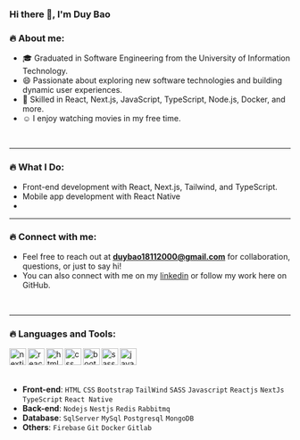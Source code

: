 ### Hi there 👋, I'm Duy Bao

### :fire: About me:

- 🎓 Graduated in Software Engineering from the University of Information Technology.
- 😄 Passionate about exploring new software technologies and building dynamic user experiences.
- 💬 Skilled in React, Next.js, JavaScript, TypeScript, Node.js, Docker, and more.
- :relaxed: I enjoy watching movies in my free time.
<br/>

---

### :fire: What I Do:
- Front-end development with React, Next.js, Tailwind, and TypeScript. 
- Mobile app development with React Native
- 
---

### :fire: Connect with me:
- Feel free to reach out at **duybao18112000@gmail.com** for collaboration, questions, or just to say hi!
- You can also connect with me on my [linkedin] or follow my work here on GitHub.

<br/>

---

### :fire: Languages and Tools:
<p>
<img align="left" alt="nextjs" width="30px" src="https://images-cdn.openxcell.com/wp-content/uploads/2024/07/24154156/dango-inner-2.webp" />
  
<img align="left" alt="reactjs" width="30px" src="https://www.pngfind.com/pngs/m/685-6854994_react-logo-no-background-hd-png-download.png" />

<img align="left" alt="html" width="30px" src="https://upload.wikimedia.org/wikipedia/commons/thumb/8/80/HTML5_logo_resized.svg/1200px-HTML5_logo_resized.svg.png" />

<img align="left" alt="css" width="30px" src="https://upload.wikimedia.org/wikipedia/commons/thumb/d/d5/CSS3_logo_and_wordmark.svg/1200px-CSS3_logo_and_wordmark.svg.png" />

<img align="left" alt="bootstrap" width="30px" src="https://getbootstrap.com/docs/4.6/assets/brand/bootstrap-social-logo.png" />

<img align="left" alt="sass" width="30px" src="https://upload.wikimedia.org/wikipedia/commons/thumb/9/96/Sass_Logo_Color.svg/1200px-Sass_Logo_Color.svg.png" />

<img align="left" alt="javascript" width="30px" src="https://brandslogos.com/wp-content/uploads/images/large/javascript-logo.png" />

</p>

<br />
<br />
<br />

* **Front-end**: `HTML` `CSS` `Bootstrap` `TailWind` `SASS` `Javascript` `Reactjs` `NextJs` `TypeScript` `React Native`
* **Back-end**: `Nodejs` `Nestjs` `Redis` `Rabbitmq`
* **Database**: `SqlServer` `MySql` `Postgresql` `MongoDB`
* **Others**: `Firebase` `Git` `Docker` `Gitlab`

[linkedin]: https://www.linkedin.com/in/luong-duy-bao/

